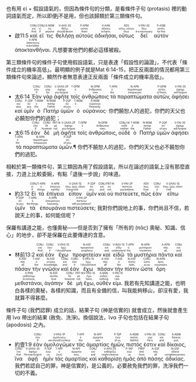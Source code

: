 也有用 εἰ + 假設語氣的，但因為條件句的分類，是看條件子句 (protasis) 裡的動詞語氣而定，所以即便j不是用，但也該歸類於第三類條件句。

-  <rt>啟11:5</rt> <RUBY><ruby><ruby>καὶ<rt>And</rt></ruby><rt>καί</rt></ruby><rt>CONJ</rt></RUBY> <RUBY><ruby><ruby>εἴ<rt>if</rt></ruby><rt>εἰ</rt></ruby><rt>CONJ</rt></RUBY> <RUBY><ruby><ruby>τις<rt>anyone</rt></ruby><rt>τις</rt></ruby><rt>X-NSM</rt></RUBY> <RUBY><ruby><ruby>θελήσῃ<rt>should desire</rt></ruby><rt>θέλω</rt></ruby><rt>V-AAS-3S</rt></RUBY> <RUBY><ruby><ruby>αὐτοὺς<rt>them</rt></ruby><rt>αὐτός</rt></ruby><rt>P-APM</rt></RUBY> <RUBY><ruby><ruby>ἀδικῆσαι‚<rt>to harm‚</rt></ruby><rt>ἀδικέω</rt></ruby><rt>V-AAN</rt></RUBY> <RUBY><ruby><ruby>οὕτως<rt>thus</rt></ruby><rt>οὕτω, οὕτως</rt></ruby><rt>ADV</rt></RUBY> <RUBY><ruby><ruby>δεῖ<rt>it is necessary</rt></ruby><rt>δέω</rt></ruby><rt>V-PAI-3S</rt></RUBY> <RUBY><ruby><ruby>αὐτὸν<rt>for him</rt></ruby><rt>αὐτός</rt></ruby><rt>P-ASM</rt></RUBY> <RUBY><ruby><ruby>ἀποκτανθῆναι.<rt>to be killed.</rt></ruby><rt>ἀποκτείνω</rt></ruby><rt>V-APN</rt></RUBY> <rt>凡想要害他們的都必這樣被殺。</rt>

第三類條件句的條件子句使用假設語氣，只是表達「假設性的論證」，不代表「條件成立的機率高低」。最明顯的例子就是Mat 6:14-15，把正反兩面的情況都用第三類條件句來論述，顯然作者無意表達正反兩面「條件成立的機率高低」。

-  <rt>太6:14</rt> <RUBY><ruby><ruby>Ἐὰν<rt>If</rt></ruby><rt>ἐάν</rt></ruby><rt>CONJ</rt></RUBY> <RUBY><ruby><ruby>γὰρ<rt>for</rt></ruby><rt>γάρ</rt></ruby><rt>CONJ</rt></RUBY> <RUBY><ruby><ruby>ἀφῆτε<rt>you forgive</rt></ruby><rt>ἀφίημι</rt></ruby><rt>V-2AAS-2P</rt></RUBY> <RUBY><ruby><ruby>τοῖς<rt>‑</rt></ruby><rt>ὁ</rt></ruby><rt>T-DPM</rt></RUBY> <RUBY><ruby><ruby>ἀνθρώποις<rt>men</rt></ruby><rt>ἄνθρωπος</rt></ruby><rt>N-DPM</rt></RUBY> <RUBY><ruby><ruby>τὰ<rt>the</rt></ruby><rt>ὁ</rt></ruby><rt>T-APN</rt></RUBY> <RUBY><ruby><ruby>παραπτώματα<rt>trespasses</rt></ruby><rt>παράπτωμα</rt></ruby><rt>N-APN</rt></RUBY> <RUBY><ruby><ruby>αὐτῶν‚<rt>of them‚</rt></ruby><rt>αὐτός</rt></ruby><rt>P-GPM</rt></RUBY> <RUBY><ruby><ruby>ἀφήσει<rt>will forgive</rt></ruby><rt>ἀφίημι</rt></ruby><rt>V-FAI-3S</rt></RUBY> <RUBY><ruby><ruby>καὶ<rt>also</rt></ruby><rt>καί</rt></ruby><rt>CONJ</rt></RUBY> <RUBY><ruby><ruby>ὑμῖν<rt>you</rt></ruby><rt>σύ</rt></ruby><rt>P-2DP</rt></RUBY> <RUBY><ruby><ruby>ὁ<rt>the</rt></ruby><rt>ὁ</rt></ruby><rt>T-NSM</rt></RUBY> <RUBY><ruby><ruby>Πατὴρ<rt>Father</rt></ruby><rt>πατήρ</rt></ruby><rt>N-NSM</rt></RUBY> <RUBY><ruby><ruby>ὑμῶν<rt>of you</rt></ruby><rt>σύ</rt></ruby><rt>P-2GP</rt></RUBY> <RUBY><ruby><ruby>ὁ<rt>‑</rt></ruby><rt>ὁ</rt></ruby><rt>T-NSM</rt></RUBY> <RUBY><ruby><ruby>οὐράνιος·<rt>Heavenly.</rt></ruby><rt>οὐράνιος</rt></ruby><rt>A-NSM</rt></RUBY> <rt>你們饒恕人的過犯，你們的天父也必饒恕你們的過犯；</rt> 
-  <rt>太6:15</rt> <RUBY><ruby><ruby>ἐὰν<rt>If</rt></ruby><rt>ἐάν</rt></ruby><rt>CONJ</rt></RUBY> <RUBY><ruby><ruby>δὲ<rt>however</rt></ruby><rt>δέ</rt></ruby><rt>CONJ</rt></RUBY> <RUBY><ruby><ruby>μὴ<rt>not</rt></ruby><rt>μή</rt></ruby><rt>PRT-N</rt></RUBY> <RUBY><ruby><ruby>ἀφῆτε<rt>you forgive</rt></ruby><rt>ἀφίημι</rt></ruby><rt>V-2AAS-2P</rt></RUBY> <RUBY><ruby><ruby>τοῖς<rt>‑</rt></ruby><rt>ὁ</rt></ruby><rt>T-DPM</rt></RUBY> <RUBY><ruby><ruby>ἀνθρώποις‚<rt>men‚</rt></ruby><rt>ἄνθρωπος</rt></ruby><rt>N-DPM</rt></RUBY> <RUBY><ruby><ruby>οὐδὲ<rt>neither</rt></ruby><rt>οὐδέ</rt></ruby><rt>CONJ-N</rt></RUBY> <RUBY><ruby><ruby>ὁ<rt>the</rt></ruby><rt>ὁ</rt></ruby><rt>T-NSM</rt></RUBY> <RUBY><ruby><ruby>Πατὴρ<rt>Father</rt></ruby><rt>πατήρ</rt></ruby><rt>N-NSM</rt></RUBY> <RUBY><ruby><ruby>ὑμῶν<rt>of you</rt></ruby><rt>σύ</rt></ruby><rt>P-2GP</rt></RUBY> <RUBY><ruby><ruby>ἀφήσει<rt>will forgive</rt></ruby><rt>ἀφίημι</rt></ruby><rt>V-FAI-3S</rt></RUBY> <RUBY><ruby><ruby>τὰ<rt>the</rt></ruby><rt>ὁ</rt></ruby><rt>T-APN</rt></RUBY> <RUBY><ruby><ruby>παραπτώματα<rt>trespasses</rt></ruby><rt>παράπτωμα</rt></ruby><rt>N-APN</rt></RUBY> <RUBY><ruby><ruby>ὑμῶν.¶<rt>of you.</rt></ruby><rt>σύ</rt></ruby><rt>P-2GP</rt></RUBY> <rt>你們不饒恕人的過犯，你們的天父也必不饒恕你們的過犯。</rt>

相較於第一類條件句，第三類因為用了假設語氣，所以在論述的語氣上沒有那麼直接，力道上比較委婉，有點「退後一步說」的味道。

 - <rt>約3:12</rt> <RUBY><ruby><ruby>Εἰ<rt>If</rt></ruby><rt>εἰ</rt></ruby><rt>CONJ</rt></RUBY> <RUBY><ruby><ruby>τὰ<rt>things</rt></ruby><rt>ὁ</rt></ruby><rt>T-APN</rt></RUBY> <RUBY><ruby><ruby>ἐπίγεια<rt>earthly</rt></ruby><rt>ἐπίγειος</rt></ruby><rt>A-APN</rt></RUBY> <RUBY><ruby><ruby>εἶπον<rt>I have told</rt></ruby><rt>ἔπω, ἐρῶ, εἶπον</rt></ruby><rt>V-2AAI-1S</rt></RUBY> <RUBY><ruby><ruby>ὑμῖν<rt>you‚</rt></ruby><rt>σύ</rt></ruby><rt>P-2DP</rt></RUBY> <RUBY><ruby><ruby>καὶ<rt>and</rt></ruby><rt>καί</rt></ruby><rt>CONJ</rt></RUBY> <RUBY><ruby><ruby>οὐ<rt>not</rt></ruby><rt>οὐ</rt></ruby><rt>PRT-N</rt></RUBY> <RUBY><ruby><ruby>πιστεύετε‚<rt>you believe‚</rt></ruby><rt>πιστεύω</rt></ruby><rt>V-PAI-2P</rt></RUBY> <RUBY><ruby><ruby>πῶς<rt>how</rt></ruby><rt>πως</rt></ruby><rt>ADV</rt></RUBY> <RUBY><ruby><ruby>ἐὰν<rt>if</rt></ruby><rt>ἐάν</rt></ruby><rt>CONJ</rt></RUBY> <RUBY><ruby><ruby>εἴπω<rt>I tell</rt></ruby><rt>ἔπω, ἐρῶ, εἶπον</rt></ruby><rt>V-2AAS-1S</rt></RUBY> <RUBY><ruby><ruby>ὑμῖν<rt>to you</rt></ruby><rt>σύ</rt></ruby><rt>P-2DP</rt></RUBY> <RUBY><ruby><ruby>τὰ<rt>the things</rt></ruby><rt>ὁ</rt></ruby><rt>T-APN</rt></RUBY> <RUBY><ruby><ruby>ἐπουράνια<rt>heavenly‚</rt></ruby><rt>ἐπουράνιος</rt></ruby><rt>A-APN</rt></RUBY> <RUBY><ruby><ruby>πιστεύσετε;<rt>will you believe?</rt></ruby><rt>πιστεύω</rt></ruby><rt>V-FAI-2P</rt></RUBY> <rt>我對你們說地上的事，你們尚且不信，若說天上的事，如何能信呢？</rt>


保羅有講道之能，也懂奧秘——但是否到了擁有「所有的 (πᾶς) 奧秘、知識、信心」的地步，卻不是保羅在此要傳達的含意。

-  <rt>林前13:2</rt> <RUBY><ruby><ruby>καὶ<rt>And</rt></ruby><rt>καί</rt></ruby><rt>CONJ</rt></RUBY> <RUBY><ruby><ruby>ἐὰν<rt>if</rt></ruby><rt>ἐάν</rt></ruby><rt>CONJ</rt></RUBY> <RUBY><ruby><ruby>ἔχω<rt>I should have</rt></ruby><rt>ἔχω</rt></ruby><rt>V-PAS-1S</rt></RUBY> <RUBY><ruby><ruby>προφητείαν<rt>prophecy</rt></ruby><rt>προφητεία</rt></ruby><rt>N-ASF</rt></RUBY> <RUBY><ruby><ruby>καὶ<rt>and</rt></ruby><rt>καί</rt></ruby><rt>CONJ</rt></RUBY> <RUBY><ruby><ruby>εἰδῶ<rt>understand</rt></ruby><rt>εἴδω</rt></ruby><rt>V-RAS-1S</rt></RUBY> <RUBY><ruby><ruby>τὰ<rt>the</rt></ruby><rt>ὁ</rt></ruby><rt>T-APN</rt></RUBY> <RUBY><ruby><ruby>μυστήρια<rt>mysteries</rt></ruby><rt>μυστήριον</rt></ruby><rt>N-APN</rt></RUBY> <RUBY><ruby><ruby>πάντα<rt>all‚</rt></ruby><rt>πᾶς</rt></ruby><rt>A-APN</rt></RUBY> <RUBY><ruby><ruby>καὶ<rt>and</rt></ruby><rt>καί</rt></ruby><rt>CONJ</rt></RUBY> <RUBY><ruby><ruby>πᾶσαν<rt>all</rt></ruby><rt>πᾶς</rt></ruby><rt>A-ASF</rt></RUBY> <RUBY><ruby><ruby>τὴν<rt>the</rt></ruby><rt>ὁ</rt></ruby><rt>T-ASF</rt></RUBY> <RUBY><ruby><ruby>γνῶσιν<rt>knowledge‚</rt></ruby><rt>γνῶσις</rt></ruby><rt>N-ASF</rt></RUBY> <RUBY><ruby><ruby>καὶ<rt>and</rt></ruby><rt>καί</rt></ruby><rt>CONJ</rt></RUBY> <RUBY><ruby><ruby>ἐὰν<rt>if</rt></ruby><rt>ἐάν</rt></ruby><rt>CONJ</rt></RUBY> <RUBY><ruby><ruby>ἔχω<rt>I should have</rt></ruby><rt>ἔχω</rt></ruby><rt>V-PAS-1S</rt></RUBY> <RUBY><ruby><ruby>πᾶσαν<rt>all</rt></ruby><rt>πᾶς</rt></ruby><rt>A-ASF</rt></RUBY> <RUBY><ruby><ruby>τὴν<rt>the</rt></ruby><rt>ὁ</rt></ruby><rt>T-ASF</rt></RUBY> <RUBY><ruby><ruby>πίστιν<rt>faith‚</rt></ruby><rt>πίστις</rt></ruby><rt>N-ASF</rt></RUBY> <RUBY><ruby><ruby>ὥστε<rt>so as</rt></ruby><rt>ὥστε</rt></ruby><rt>CONJ</rt></RUBY> <RUBY><ruby><ruby>ὄρη<rt>mountains</rt></ruby><rt>ὄρος</rt></ruby><rt>N-APN</rt></RUBY> <RUBY><ruby><ruby>μεθιστάναι‚<rt>to remove‚</rt></ruby><rt>μεθίστημι</rt></ruby><rt>V-PAN</rt></RUBY> <RUBY><ruby><ruby>ἀγάπην<rt>love</rt></ruby><rt>ἀγάπη</rt></ruby><rt>N-ASF</rt></RUBY> <RUBY><ruby><ruby>δὲ<rt>however</rt></ruby><rt>δέ</rt></ruby><rt>CONJ</rt></RUBY> <RUBY><ruby><ruby>μὴ<rt>not</rt></ruby><rt>μή</rt></ruby><rt>PRT-N</rt></RUBY> <RUBY><ruby><ruby>ἔχω‚<rt>have‚</rt></ruby><rt>ἔχω</rt></ruby><rt>V-PAS-1S</rt></RUBY> <RUBY><ruby><ruby>οὐθέν<rt>nothing</rt></ruby><rt>οὐδείς</rt></ruby><rt>A-NSN</rt></RUBY> <RUBY><ruby><ruby>εἰμι.<rt>I am.</rt></ruby><rt>εἰμί</rt></ruby><rt>V-PAI-1S</rt></RUBY> <rt>我若有先知講道之能，也明白各樣的奧秘，各樣的知識，而且有全備的信，叫我能夠移山，卻沒有愛，我就算不得甚麼。</rt>

條件子句 (我們認罪) 成立的話，結果子句 (神是信實的) 就會成立，然後就會產生用 ἵνα 帶出的結果 (赦免、洗淨)。換個說法，ἵνα 子句也包括在結果子句 (apodosis) 之內。
-  <rt>約壹1:9</rt> <RUBY><ruby><ruby>ἐὰν<rt>If</rt></ruby><rt>ἐάν</rt></ruby><rt>CONJ</rt></RUBY> <RUBY><ruby><ruby>ὁμολογῶμεν<rt>we should confess</rt></ruby><rt>ὁμολογέω</rt></ruby><rt>V-PAS-1P</rt></RUBY> <RUBY><ruby><ruby>τὰς<rt>the</rt></ruby><rt>ὁ</rt></ruby><rt>T-APF</rt></RUBY> <RUBY><ruby><ruby>ἁμαρτίας<rt>sins</rt></ruby><rt>ἁμαρτία</rt></ruby><rt>N-APF</rt></RUBY> <RUBY><ruby><ruby>ἡμῶν‚<rt>of us‚</rt></ruby><rt>ἐγώ</rt></ruby><rt>P-1GP</rt></RUBY> <RUBY><ruby><ruby>πιστός<rt>faithful</rt></ruby><rt>πιστός</rt></ruby><rt>A-NSM</rt></RUBY> <RUBY><ruby><ruby>ἐστιν<rt>He is</rt></ruby><rt>εἰμί</rt></ruby><rt>V-PAI-3S</rt></RUBY> <RUBY><ruby><ruby>καὶ<rt>and</rt></ruby><rt>καί</rt></ruby><rt>CONJ</rt></RUBY> <RUBY><ruby><ruby>δίκαιος‚<rt>just‚</rt></ruby><rt>δίκαιος</rt></ruby><rt>A-NSM</rt></RUBY> <RUBY><ruby><ruby>ἵνα<rt>that</rt></ruby><rt>ἵνα</rt></ruby><rt>CONJ</rt></RUBY> <RUBY><ruby><ruby>ἀφῇ<rt>He may forgive</rt></ruby><rt>ἀφίημι</rt></ruby><rt>V-2AAS-3S</rt></RUBY> <RUBY><ruby><ruby>ἡμῖν<rt>us</rt></ruby><rt>ἐγώ</rt></ruby><rt>P-1DP</rt></RUBY> <RUBY><ruby><ruby>τὰς<rt>[our]</rt></ruby><rt>ὁ</rt></ruby><rt>T-APF</rt></RUBY> <RUBY><ruby><ruby>ἁμαρτίας<rt>sins‚</rt></ruby><rt>ἁμαρτία</rt></ruby><rt>N-APF</rt></RUBY> <RUBY><ruby><ruby>καὶ<rt>and</rt></ruby><rt>καί</rt></ruby><rt>CONJ</rt></RUBY> <RUBY><ruby><ruby>καθαρίσῃ<rt>might cleanse</rt></ruby><rt>καθαρίζω</rt></ruby><rt>V-AAS-3S</rt></RUBY> <RUBY><ruby><ruby>ἡμᾶς<rt>us</rt></ruby><rt>ἐγώ</rt></ruby><rt>P-1AP</rt></RUBY> <RUBY><ruby><ruby>ἀπὸ<rt>from</rt></ruby><rt>ἀπό</rt></ruby><rt>PREP</rt></RUBY> <RUBY><ruby><ruby>πάσης<rt>all</rt></ruby><rt>πᾶς</rt></ruby><rt>A-GSF</rt></RUBY> <RUBY><ruby><ruby>ἀδικίας.<rt>unrighteousness.</rt></ruby><rt>ἀδικία</rt></ruby><rt>N-GSF</rt></RUBY> <rt>我們若認自己的罪，神是信實的，是公義的，必要赦免我們的罪，洗淨我們一切的不義。</rt>